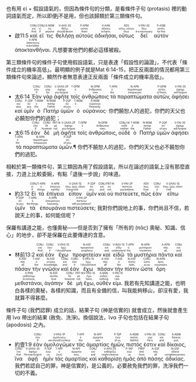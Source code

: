 也有用 εἰ + 假設語氣的，但因為條件句的分類，是看條件子句 (protasis) 裡的動詞語氣而定，所以即便j不是用，但也該歸類於第三類條件句。

-  <rt>啟11:5</rt> <RUBY><ruby><ruby>καὶ<rt>And</rt></ruby><rt>καί</rt></ruby><rt>CONJ</rt></RUBY> <RUBY><ruby><ruby>εἴ<rt>if</rt></ruby><rt>εἰ</rt></ruby><rt>CONJ</rt></RUBY> <RUBY><ruby><ruby>τις<rt>anyone</rt></ruby><rt>τις</rt></ruby><rt>X-NSM</rt></RUBY> <RUBY><ruby><ruby>θελήσῃ<rt>should desire</rt></ruby><rt>θέλω</rt></ruby><rt>V-AAS-3S</rt></RUBY> <RUBY><ruby><ruby>αὐτοὺς<rt>them</rt></ruby><rt>αὐτός</rt></ruby><rt>P-APM</rt></RUBY> <RUBY><ruby><ruby>ἀδικῆσαι‚<rt>to harm‚</rt></ruby><rt>ἀδικέω</rt></ruby><rt>V-AAN</rt></RUBY> <RUBY><ruby><ruby>οὕτως<rt>thus</rt></ruby><rt>οὕτω, οὕτως</rt></ruby><rt>ADV</rt></RUBY> <RUBY><ruby><ruby>δεῖ<rt>it is necessary</rt></ruby><rt>δέω</rt></ruby><rt>V-PAI-3S</rt></RUBY> <RUBY><ruby><ruby>αὐτὸν<rt>for him</rt></ruby><rt>αὐτός</rt></ruby><rt>P-ASM</rt></RUBY> <RUBY><ruby><ruby>ἀποκτανθῆναι.<rt>to be killed.</rt></ruby><rt>ἀποκτείνω</rt></ruby><rt>V-APN</rt></RUBY> <rt>凡想要害他們的都必這樣被殺。</rt>

第三類條件句的條件子句使用假設語氣，只是表達「假設性的論證」，不代表「條件成立的機率高低」。最明顯的例子就是Mat 6:14-15，把正反兩面的情況都用第三類條件句來論述，顯然作者無意表達正反兩面「條件成立的機率高低」。

-  <rt>太6:14</rt> <RUBY><ruby><ruby>Ἐὰν<rt>If</rt></ruby><rt>ἐάν</rt></ruby><rt>CONJ</rt></RUBY> <RUBY><ruby><ruby>γὰρ<rt>for</rt></ruby><rt>γάρ</rt></ruby><rt>CONJ</rt></RUBY> <RUBY><ruby><ruby>ἀφῆτε<rt>you forgive</rt></ruby><rt>ἀφίημι</rt></ruby><rt>V-2AAS-2P</rt></RUBY> <RUBY><ruby><ruby>τοῖς<rt>‑</rt></ruby><rt>ὁ</rt></ruby><rt>T-DPM</rt></RUBY> <RUBY><ruby><ruby>ἀνθρώποις<rt>men</rt></ruby><rt>ἄνθρωπος</rt></ruby><rt>N-DPM</rt></RUBY> <RUBY><ruby><ruby>τὰ<rt>the</rt></ruby><rt>ὁ</rt></ruby><rt>T-APN</rt></RUBY> <RUBY><ruby><ruby>παραπτώματα<rt>trespasses</rt></ruby><rt>παράπτωμα</rt></ruby><rt>N-APN</rt></RUBY> <RUBY><ruby><ruby>αὐτῶν‚<rt>of them‚</rt></ruby><rt>αὐτός</rt></ruby><rt>P-GPM</rt></RUBY> <RUBY><ruby><ruby>ἀφήσει<rt>will forgive</rt></ruby><rt>ἀφίημι</rt></ruby><rt>V-FAI-3S</rt></RUBY> <RUBY><ruby><ruby>καὶ<rt>also</rt></ruby><rt>καί</rt></ruby><rt>CONJ</rt></RUBY> <RUBY><ruby><ruby>ὑμῖν<rt>you</rt></ruby><rt>σύ</rt></ruby><rt>P-2DP</rt></RUBY> <RUBY><ruby><ruby>ὁ<rt>the</rt></ruby><rt>ὁ</rt></ruby><rt>T-NSM</rt></RUBY> <RUBY><ruby><ruby>Πατὴρ<rt>Father</rt></ruby><rt>πατήρ</rt></ruby><rt>N-NSM</rt></RUBY> <RUBY><ruby><ruby>ὑμῶν<rt>of you</rt></ruby><rt>σύ</rt></ruby><rt>P-2GP</rt></RUBY> <RUBY><ruby><ruby>ὁ<rt>‑</rt></ruby><rt>ὁ</rt></ruby><rt>T-NSM</rt></RUBY> <RUBY><ruby><ruby>οὐράνιος·<rt>Heavenly.</rt></ruby><rt>οὐράνιος</rt></ruby><rt>A-NSM</rt></RUBY> <rt>你們饒恕人的過犯，你們的天父也必饒恕你們的過犯；</rt> 
-  <rt>太6:15</rt> <RUBY><ruby><ruby>ἐὰν<rt>If</rt></ruby><rt>ἐάν</rt></ruby><rt>CONJ</rt></RUBY> <RUBY><ruby><ruby>δὲ<rt>however</rt></ruby><rt>δέ</rt></ruby><rt>CONJ</rt></RUBY> <RUBY><ruby><ruby>μὴ<rt>not</rt></ruby><rt>μή</rt></ruby><rt>PRT-N</rt></RUBY> <RUBY><ruby><ruby>ἀφῆτε<rt>you forgive</rt></ruby><rt>ἀφίημι</rt></ruby><rt>V-2AAS-2P</rt></RUBY> <RUBY><ruby><ruby>τοῖς<rt>‑</rt></ruby><rt>ὁ</rt></ruby><rt>T-DPM</rt></RUBY> <RUBY><ruby><ruby>ἀνθρώποις‚<rt>men‚</rt></ruby><rt>ἄνθρωπος</rt></ruby><rt>N-DPM</rt></RUBY> <RUBY><ruby><ruby>οὐδὲ<rt>neither</rt></ruby><rt>οὐδέ</rt></ruby><rt>CONJ-N</rt></RUBY> <RUBY><ruby><ruby>ὁ<rt>the</rt></ruby><rt>ὁ</rt></ruby><rt>T-NSM</rt></RUBY> <RUBY><ruby><ruby>Πατὴρ<rt>Father</rt></ruby><rt>πατήρ</rt></ruby><rt>N-NSM</rt></RUBY> <RUBY><ruby><ruby>ὑμῶν<rt>of you</rt></ruby><rt>σύ</rt></ruby><rt>P-2GP</rt></RUBY> <RUBY><ruby><ruby>ἀφήσει<rt>will forgive</rt></ruby><rt>ἀφίημι</rt></ruby><rt>V-FAI-3S</rt></RUBY> <RUBY><ruby><ruby>τὰ<rt>the</rt></ruby><rt>ὁ</rt></ruby><rt>T-APN</rt></RUBY> <RUBY><ruby><ruby>παραπτώματα<rt>trespasses</rt></ruby><rt>παράπτωμα</rt></ruby><rt>N-APN</rt></RUBY> <RUBY><ruby><ruby>ὑμῶν.¶<rt>of you.</rt></ruby><rt>σύ</rt></ruby><rt>P-2GP</rt></RUBY> <rt>你們不饒恕人的過犯，你們的天父也必不饒恕你們的過犯。</rt>

相較於第一類條件句，第三類因為用了假設語氣，所以在論述的語氣上沒有那麼直接，力道上比較委婉，有點「退後一步說」的味道。

 - <rt>約3:12</rt> <RUBY><ruby><ruby>Εἰ<rt>If</rt></ruby><rt>εἰ</rt></ruby><rt>CONJ</rt></RUBY> <RUBY><ruby><ruby>τὰ<rt>things</rt></ruby><rt>ὁ</rt></ruby><rt>T-APN</rt></RUBY> <RUBY><ruby><ruby>ἐπίγεια<rt>earthly</rt></ruby><rt>ἐπίγειος</rt></ruby><rt>A-APN</rt></RUBY> <RUBY><ruby><ruby>εἶπον<rt>I have told</rt></ruby><rt>ἔπω, ἐρῶ, εἶπον</rt></ruby><rt>V-2AAI-1S</rt></RUBY> <RUBY><ruby><ruby>ὑμῖν<rt>you‚</rt></ruby><rt>σύ</rt></ruby><rt>P-2DP</rt></RUBY> <RUBY><ruby><ruby>καὶ<rt>and</rt></ruby><rt>καί</rt></ruby><rt>CONJ</rt></RUBY> <RUBY><ruby><ruby>οὐ<rt>not</rt></ruby><rt>οὐ</rt></ruby><rt>PRT-N</rt></RUBY> <RUBY><ruby><ruby>πιστεύετε‚<rt>you believe‚</rt></ruby><rt>πιστεύω</rt></ruby><rt>V-PAI-2P</rt></RUBY> <RUBY><ruby><ruby>πῶς<rt>how</rt></ruby><rt>πως</rt></ruby><rt>ADV</rt></RUBY> <RUBY><ruby><ruby>ἐὰν<rt>if</rt></ruby><rt>ἐάν</rt></ruby><rt>CONJ</rt></RUBY> <RUBY><ruby><ruby>εἴπω<rt>I tell</rt></ruby><rt>ἔπω, ἐρῶ, εἶπον</rt></ruby><rt>V-2AAS-1S</rt></RUBY> <RUBY><ruby><ruby>ὑμῖν<rt>to you</rt></ruby><rt>σύ</rt></ruby><rt>P-2DP</rt></RUBY> <RUBY><ruby><ruby>τὰ<rt>the things</rt></ruby><rt>ὁ</rt></ruby><rt>T-APN</rt></RUBY> <RUBY><ruby><ruby>ἐπουράνια<rt>heavenly‚</rt></ruby><rt>ἐπουράνιος</rt></ruby><rt>A-APN</rt></RUBY> <RUBY><ruby><ruby>πιστεύσετε;<rt>will you believe?</rt></ruby><rt>πιστεύω</rt></ruby><rt>V-FAI-2P</rt></RUBY> <rt>我對你們說地上的事，你們尚且不信，若說天上的事，如何能信呢？</rt>


保羅有講道之能，也懂奧秘——但是否到了擁有「所有的 (πᾶς) 奧秘、知識、信心」的地步，卻不是保羅在此要傳達的含意。

-  <rt>林前13:2</rt> <RUBY><ruby><ruby>καὶ<rt>And</rt></ruby><rt>καί</rt></ruby><rt>CONJ</rt></RUBY> <RUBY><ruby><ruby>ἐὰν<rt>if</rt></ruby><rt>ἐάν</rt></ruby><rt>CONJ</rt></RUBY> <RUBY><ruby><ruby>ἔχω<rt>I should have</rt></ruby><rt>ἔχω</rt></ruby><rt>V-PAS-1S</rt></RUBY> <RUBY><ruby><ruby>προφητείαν<rt>prophecy</rt></ruby><rt>προφητεία</rt></ruby><rt>N-ASF</rt></RUBY> <RUBY><ruby><ruby>καὶ<rt>and</rt></ruby><rt>καί</rt></ruby><rt>CONJ</rt></RUBY> <RUBY><ruby><ruby>εἰδῶ<rt>understand</rt></ruby><rt>εἴδω</rt></ruby><rt>V-RAS-1S</rt></RUBY> <RUBY><ruby><ruby>τὰ<rt>the</rt></ruby><rt>ὁ</rt></ruby><rt>T-APN</rt></RUBY> <RUBY><ruby><ruby>μυστήρια<rt>mysteries</rt></ruby><rt>μυστήριον</rt></ruby><rt>N-APN</rt></RUBY> <RUBY><ruby><ruby>πάντα<rt>all‚</rt></ruby><rt>πᾶς</rt></ruby><rt>A-APN</rt></RUBY> <RUBY><ruby><ruby>καὶ<rt>and</rt></ruby><rt>καί</rt></ruby><rt>CONJ</rt></RUBY> <RUBY><ruby><ruby>πᾶσαν<rt>all</rt></ruby><rt>πᾶς</rt></ruby><rt>A-ASF</rt></RUBY> <RUBY><ruby><ruby>τὴν<rt>the</rt></ruby><rt>ὁ</rt></ruby><rt>T-ASF</rt></RUBY> <RUBY><ruby><ruby>γνῶσιν<rt>knowledge‚</rt></ruby><rt>γνῶσις</rt></ruby><rt>N-ASF</rt></RUBY> <RUBY><ruby><ruby>καὶ<rt>and</rt></ruby><rt>καί</rt></ruby><rt>CONJ</rt></RUBY> <RUBY><ruby><ruby>ἐὰν<rt>if</rt></ruby><rt>ἐάν</rt></ruby><rt>CONJ</rt></RUBY> <RUBY><ruby><ruby>ἔχω<rt>I should have</rt></ruby><rt>ἔχω</rt></ruby><rt>V-PAS-1S</rt></RUBY> <RUBY><ruby><ruby>πᾶσαν<rt>all</rt></ruby><rt>πᾶς</rt></ruby><rt>A-ASF</rt></RUBY> <RUBY><ruby><ruby>τὴν<rt>the</rt></ruby><rt>ὁ</rt></ruby><rt>T-ASF</rt></RUBY> <RUBY><ruby><ruby>πίστιν<rt>faith‚</rt></ruby><rt>πίστις</rt></ruby><rt>N-ASF</rt></RUBY> <RUBY><ruby><ruby>ὥστε<rt>so as</rt></ruby><rt>ὥστε</rt></ruby><rt>CONJ</rt></RUBY> <RUBY><ruby><ruby>ὄρη<rt>mountains</rt></ruby><rt>ὄρος</rt></ruby><rt>N-APN</rt></RUBY> <RUBY><ruby><ruby>μεθιστάναι‚<rt>to remove‚</rt></ruby><rt>μεθίστημι</rt></ruby><rt>V-PAN</rt></RUBY> <RUBY><ruby><ruby>ἀγάπην<rt>love</rt></ruby><rt>ἀγάπη</rt></ruby><rt>N-ASF</rt></RUBY> <RUBY><ruby><ruby>δὲ<rt>however</rt></ruby><rt>δέ</rt></ruby><rt>CONJ</rt></RUBY> <RUBY><ruby><ruby>μὴ<rt>not</rt></ruby><rt>μή</rt></ruby><rt>PRT-N</rt></RUBY> <RUBY><ruby><ruby>ἔχω‚<rt>have‚</rt></ruby><rt>ἔχω</rt></ruby><rt>V-PAS-1S</rt></RUBY> <RUBY><ruby><ruby>οὐθέν<rt>nothing</rt></ruby><rt>οὐδείς</rt></ruby><rt>A-NSN</rt></RUBY> <RUBY><ruby><ruby>εἰμι.<rt>I am.</rt></ruby><rt>εἰμί</rt></ruby><rt>V-PAI-1S</rt></RUBY> <rt>我若有先知講道之能，也明白各樣的奧秘，各樣的知識，而且有全備的信，叫我能夠移山，卻沒有愛，我就算不得甚麼。</rt>

條件子句 (我們認罪) 成立的話，結果子句 (神是信實的) 就會成立，然後就會產生用 ἵνα 帶出的結果 (赦免、洗淨)。換個說法，ἵνα 子句也包括在結果子句 (apodosis) 之內。
-  <rt>約壹1:9</rt> <RUBY><ruby><ruby>ἐὰν<rt>If</rt></ruby><rt>ἐάν</rt></ruby><rt>CONJ</rt></RUBY> <RUBY><ruby><ruby>ὁμολογῶμεν<rt>we should confess</rt></ruby><rt>ὁμολογέω</rt></ruby><rt>V-PAS-1P</rt></RUBY> <RUBY><ruby><ruby>τὰς<rt>the</rt></ruby><rt>ὁ</rt></ruby><rt>T-APF</rt></RUBY> <RUBY><ruby><ruby>ἁμαρτίας<rt>sins</rt></ruby><rt>ἁμαρτία</rt></ruby><rt>N-APF</rt></RUBY> <RUBY><ruby><ruby>ἡμῶν‚<rt>of us‚</rt></ruby><rt>ἐγώ</rt></ruby><rt>P-1GP</rt></RUBY> <RUBY><ruby><ruby>πιστός<rt>faithful</rt></ruby><rt>πιστός</rt></ruby><rt>A-NSM</rt></RUBY> <RUBY><ruby><ruby>ἐστιν<rt>He is</rt></ruby><rt>εἰμί</rt></ruby><rt>V-PAI-3S</rt></RUBY> <RUBY><ruby><ruby>καὶ<rt>and</rt></ruby><rt>καί</rt></ruby><rt>CONJ</rt></RUBY> <RUBY><ruby><ruby>δίκαιος‚<rt>just‚</rt></ruby><rt>δίκαιος</rt></ruby><rt>A-NSM</rt></RUBY> <RUBY><ruby><ruby>ἵνα<rt>that</rt></ruby><rt>ἵνα</rt></ruby><rt>CONJ</rt></RUBY> <RUBY><ruby><ruby>ἀφῇ<rt>He may forgive</rt></ruby><rt>ἀφίημι</rt></ruby><rt>V-2AAS-3S</rt></RUBY> <RUBY><ruby><ruby>ἡμῖν<rt>us</rt></ruby><rt>ἐγώ</rt></ruby><rt>P-1DP</rt></RUBY> <RUBY><ruby><ruby>τὰς<rt>[our]</rt></ruby><rt>ὁ</rt></ruby><rt>T-APF</rt></RUBY> <RUBY><ruby><ruby>ἁμαρτίας<rt>sins‚</rt></ruby><rt>ἁμαρτία</rt></ruby><rt>N-APF</rt></RUBY> <RUBY><ruby><ruby>καὶ<rt>and</rt></ruby><rt>καί</rt></ruby><rt>CONJ</rt></RUBY> <RUBY><ruby><ruby>καθαρίσῃ<rt>might cleanse</rt></ruby><rt>καθαρίζω</rt></ruby><rt>V-AAS-3S</rt></RUBY> <RUBY><ruby><ruby>ἡμᾶς<rt>us</rt></ruby><rt>ἐγώ</rt></ruby><rt>P-1AP</rt></RUBY> <RUBY><ruby><ruby>ἀπὸ<rt>from</rt></ruby><rt>ἀπό</rt></ruby><rt>PREP</rt></RUBY> <RUBY><ruby><ruby>πάσης<rt>all</rt></ruby><rt>πᾶς</rt></ruby><rt>A-GSF</rt></RUBY> <RUBY><ruby><ruby>ἀδικίας.<rt>unrighteousness.</rt></ruby><rt>ἀδικία</rt></ruby><rt>N-GSF</rt></RUBY> <rt>我們若認自己的罪，神是信實的，是公義的，必要赦免我們的罪，洗淨我們一切的不義。</rt>